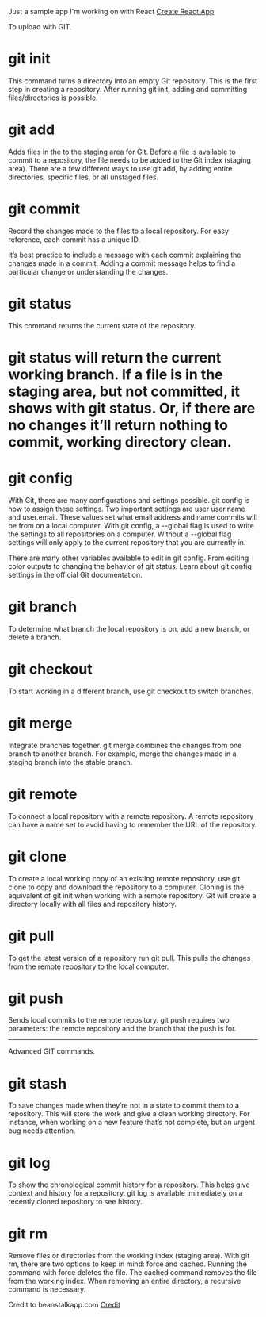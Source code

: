 Just a sample app I'm working on with React [Create React App](https://github.com/facebook/create-react-app).

To upload with GIT.

# git init
This command turns a directory into an empty Git repository. This is the first step in creating a repository. After running git init, adding and committing files/directories is possible.

# git add
Adds files in the to the staging area for Git. Before a file is available to commit to a repository, the file needs to be added to the Git index (staging area). There are a few different ways to use git add, by adding entire directories, specific files, or all unstaged files.

# git commit
Record the changes made to the files to a local repository. For easy reference, each commit has a unique ID.

It’s best practice to include a message with each commit explaining the changes made in a commit. Adding a commit message helps to find a particular change or understanding the changes.

# git status
This command returns the current state of the repository.

# git status will return the current working branch. If a file is in the staging area, but not committed, it shows with git status. Or, if there are no changes it’ll return nothing to commit, working directory clean.

# git config
With Git, there are many configurations and settings possible. git config is how to assign these settings. Two important settings are user user.name and user.email. These values set what email address and name commits will be from on a local computer. With git config, a --global flag is used to write the settings to all repositories on a computer. Without a --global flag settings will only apply to the current repository that you are currently in.

There are many other variables available to edit in git config. From editing color outputs to changing the behavior of git status. Learn about git config settings in the official Git documentation.

# git branch
To determine what branch the local repository is on, add a new branch, or delete a branch.

# git checkout
To start working in a different branch, use git checkout to switch branches.

# git merge
Integrate branches together. git merge combines the changes from one branch to another branch. For example, merge the changes made in a staging branch into the stable branch.

# git remote
To connect a local repository with a remote repository. A remote repository can have a name set to avoid having to remember the URL of the repository.

# git clone
To create a local working copy of an existing remote repository, use git clone to copy and download the repository to a computer. Cloning is the equivalent of git init when working with a remote repository. Git will create a directory locally with all files and repository history.

# git pull
To get the latest version of a repository run git pull. This pulls the changes from the remote repository to the local computer.

# git push
Sends local commits to the remote repository. git push requires two parameters: the remote repository and the branch that the push is for.

--------------------------------------------------------------------------------------------------------------------------------------------

Advanced GIT commands.

# git stash
To save changes made when they’re not in a state to commit them to a repository. This will store the work and give a clean working directory. For instance, when working on a new feature that’s not complete, but an urgent bug needs attention.

# git log
To show the chronological commit history for a repository. This helps give context and history for a repository. git log is available immediately on a recently cloned repository to see history.

# git rm
Remove files or directories from the working index (staging area). With git rm, there are two options to keep in mind: force and cached. Running the command with force deletes the file. The cached command removes the file from the working index. When removing an entire directory, a recursive command is necessary.


Credit to beanstalkapp.com [Credit](http://guides.beanstalkapp.com/version-control/common-git-commands.html)